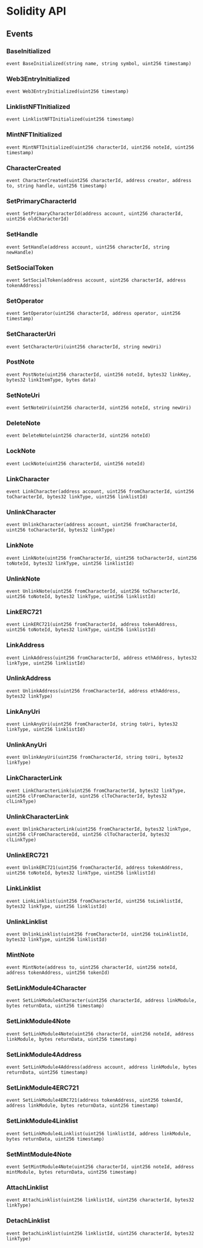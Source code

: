 # Solidity API

## Events

### BaseInitialized

```solidity
event BaseInitialized(string name, string symbol, uint256 timestamp)
```

### Web3EntryInitialized

```solidity
event Web3EntryInitialized(uint256 timestamp)
```

### LinklistNFTInitialized

```solidity
event LinklistNFTInitialized(uint256 timestamp)
```

### MintNFTInitialized

```solidity
event MintNFTInitialized(uint256 characterId, uint256 noteId, uint256 timestamp)
```

### CharacterCreated

```solidity
event CharacterCreated(uint256 characterId, address creator, address to, string handle, uint256 timestamp)
```

### SetPrimaryCharacterId

```solidity
event SetPrimaryCharacterId(address account, uint256 characterId, uint256 oldCharacterId)
```

### SetHandle

```solidity
event SetHandle(address account, uint256 characterId, string newHandle)
```

### SetSocialToken

```solidity
event SetSocialToken(address account, uint256 characterId, address tokenAddress)
```

### SetOperator

```solidity
event SetOperator(uint256 characterId, address operator, uint256 timestamp)
```

### SetCharacterUri

```solidity
event SetCharacterUri(uint256 characterId, string newUri)
```

### PostNote

```solidity
event PostNote(uint256 characterId, uint256 noteId, bytes32 linkKey, bytes32 linkItemType, bytes data)
```

### SetNoteUri

```solidity
event SetNoteUri(uint256 characterId, uint256 noteId, string newUri)
```

### DeleteNote

```solidity
event DeleteNote(uint256 characterId, uint256 noteId)
```

### LockNote

```solidity
event LockNote(uint256 characterId, uint256 noteId)
```

### LinkCharacter

```solidity
event LinkCharacter(address account, uint256 fromCharacterId, uint256 toCharacterId, bytes32 linkType, uint256 linklistId)
```

### UnlinkCharacter

```solidity
event UnlinkCharacter(address account, uint256 fromCharacterId, uint256 toCharacterId, bytes32 linkType)
```

### LinkNote

```solidity
event LinkNote(uint256 fromCharacterId, uint256 toCharacterId, uint256 toNoteId, bytes32 linkType, uint256 linklistId)
```

### UnlinkNote

```solidity
event UnlinkNote(uint256 fromCharacterId, uint256 toCharacterId, uint256 toNoteId, bytes32 linkType, uint256 linklistId)
```

### LinkERC721

```solidity
event LinkERC721(uint256 fromCharacterId, address tokenAddress, uint256 toNoteId, bytes32 linkType, uint256 linklistId)
```

### LinkAddress

```solidity
event LinkAddress(uint256 fromCharacterId, address ethAddress, bytes32 linkType, uint256 linklistId)
```

### UnlinkAddress

```solidity
event UnlinkAddress(uint256 fromCharacterId, address ethAddress, bytes32 linkType)
```

### LinkAnyUri

```solidity
event LinkAnyUri(uint256 fromCharacterId, string toUri, bytes32 linkType, uint256 linklistId)
```

### UnlinkAnyUri

```solidity
event UnlinkAnyUri(uint256 fromCharacterId, string toUri, bytes32 linkType)
```

### LinkCharacterLink

```solidity
event LinkCharacterLink(uint256 fromCharacterId, bytes32 linkType, uint256 clFromCharacterId, uint256 clToCharacterId, bytes32 clLinkType)
```

### UnlinkCharacterLink

```solidity
event UnlinkCharacterLink(uint256 fromCharacterId, bytes32 linkType, uint256 clFromCharactereId, uint256 clToCharacterId, bytes32 clLinkType)
```

### UnlinkERC721

```solidity
event UnlinkERC721(uint256 fromCharacterId, address tokenAddress, uint256 toNoteId, bytes32 linkType, uint256 linklistId)
```

### LinkLinklist

```solidity
event LinkLinklist(uint256 fromCharacterId, uint256 toLinklistId, bytes32 linkType, uint256 linklistId)
```

### UnlinkLinklist

```solidity
event UnlinkLinklist(uint256 fromCharacterId, uint256 toLinklistId, bytes32 linkType, uint256 linklistId)
```

### MintNote

```solidity
event MintNote(address to, uint256 characterId, uint256 noteId, address tokenAddress, uint256 tokenId)
```

### SetLinkModule4Character

```solidity
event SetLinkModule4Character(uint256 characterId, address linkModule, bytes returnData, uint256 timestamp)
```

### SetLinkModule4Note

```solidity
event SetLinkModule4Note(uint256 characterId, uint256 noteId, address linkModule, bytes returnData, uint256 timestamp)
```

### SetLinkModule4Address

```solidity
event SetLinkModule4Address(address account, address linkModule, bytes returnData, uint256 timestamp)
```

### SetLinkModule4ERC721

```solidity
event SetLinkModule4ERC721(address tokenAddress, uint256 tokenId, address linkModule, bytes returnData, uint256 timestamp)
```

### SetLinkModule4Linklist

```solidity
event SetLinkModule4Linklist(uint256 linklistId, address linkModule, bytes returnData, uint256 timestamp)
```

### SetMintModule4Note

```solidity
event SetMintModule4Note(uint256 characterId, uint256 noteId, address mintModule, bytes returnData, uint256 timestamp)
```

### AttachLinklist

```solidity
event AttachLinklist(uint256 linklistId, uint256 characterId, bytes32 linkType)
```

### DetachLinklist

```solidity
event DetachLinklist(uint256 linklistId, uint256 characterId, bytes32 linkType)
```

